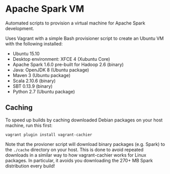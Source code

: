 # Apache Spark VM

Automated scripts to provision a virtual machine for Apache Spark development.

Uses Vagrant with a simple Bash provisioner script to create an Ubuntu VM with
the following installed:

* Ubuntu 15.10
* Desktop environment: XFCE 4 (Xubuntu Core)
* Apache Spark 1.6.0 pre-built for Hadoop 2.6 (binary)
* Java: OpenJDK 8 (Ubuntu package)
* Maven 3 (Ubuntu package)
* Scala 2.10.6 (binary)
* SBT 0.13.9 (binary)
* Python 2.7 (Ubuntu package)

## Caching

To speed up builds by caching downloaded Debian packages on your host machine,
run this first:

    vagrant plugin install vagrant-cachier

Note that the provioner script will download binary packages (e.g. Spark) to the
`./cache` directory on your host. This is done to avoid repeated downloads in a
similar way to how vagrant-cachier works for Linux packages. In particular, it
avoids you downloading the 270+ MB Spark distribution every build!
